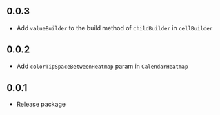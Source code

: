 ## 0.0.3

- Add `valueBuilder` to the build method of `childBuilder` in `cellBuilder`

## 0.0.2

- Add `colorTipSpaceBetweenHeatmap` param in `CalendarHeatmap `

## 0.0.1

- Release package